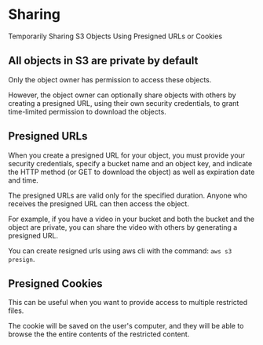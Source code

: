 # Sharing

Temporarily Sharing S3 Objects Using Presigned URLs or Cookies

## All objects in S3 are private by default

Only the object owner has permission to access these objects.

However, the object owner can optionally share objects with others by creating a presigned URL, using their own security credentials, to grant time-limited permission to download the objects.


## Presigned URLs

When you create a presigned URL for your object, you must provide your security credentials, specify a bucket name and an object key, and indicate the HTTP method (or GET to download the object) as well as expiration date and time.

The presigned URLs are valid only for the specified duration. Anyone who receives the presigned URL can then access the object.

For example, if you have a video in your bucket and both the bucket and the object are private, you can share the video with others by generating a presigned URL.

You can create resigned urls using aws cli with the command: `aws s3 presign`.


## Presigned Cookies

This can be useful when you want to provide access to multiple restricted files.

The cookie will be saved on the user's computer, and they will be able to browse the the entire contents of the restricted content.